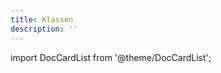 ```yaml
---
title: Klassen
description: ''
---
```


import DocCardList from '@theme/DocCardList';

<DocCardList />